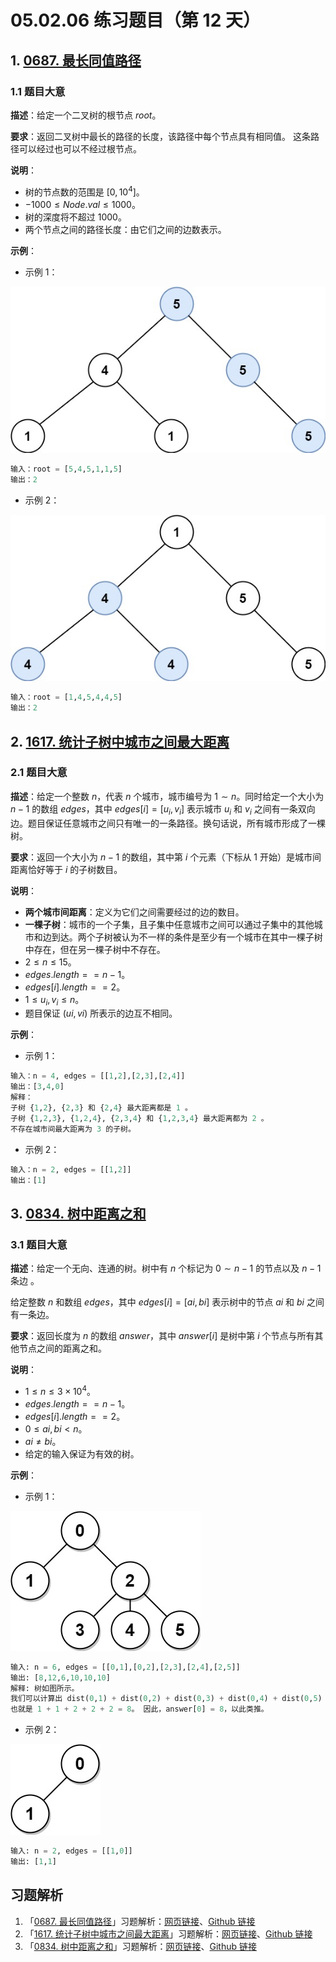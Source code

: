 # 05.02.06 练习题目（第 12 天）

## 1. [0687. 最长同值路径](https://leetcode.cn/problems/longest-univalue-path/)

### 1.1 题目大意

**描述**：给定一个二叉树的根节点 $root$。

**要求**：返回二叉树中最长的路径的长度，该路径中每个节点具有相同值。 这条路径可以经过也可以不经过根节点。

**说明**：

- 树的节点数的范围是 $[0, 10^4]$。
- $-1000 \le Node.val \le 1000$。
- 树的深度将不超过 $1000$。
- 两个节点之间的路径长度：由它们之间的边数表示。

**示例**：

- 示例 1：

![](../../images/20201024068701.jpg)

```python
输入：root = [5,4,5,1,1,5]
输出：2
```

- 示例 2：

![](../../images/20201024068702.jpg)

```python
输入：root = [1,4,5,4,4,5]
输出：2
```

## 2. [1617. 统计子树中城市之间最大距离](https://leetcode.cn/problems/count-subtrees-with-max-distance-between-cities/)

### 2.1 题目大意

**描述**：给定一个整数 $n$，代表 $n$ 个城市，城市编号为 $1 \sim n$。同时给定一个大小为 $n - 1$ 的数组 $edges$，其中 $edges[i] = [u_i, v_i]$ 表示城市 $u_i$ 和 $v_i$ 之间有一条双向边。题目保证任意城市之间只有唯一的一条路径。换句话说，所有城市形成了一棵树。

**要求**：返回一个大小为 $n - 1$ 的数组，其中第 $i$ 个元素（下标从 $1$ 开始）是城市间距离恰好等于 $i$ 的子树数目。

**说明**：

- **两个城市间距离**：定义为它们之间需要经过的边的数目。
- **一棵子树**：城市的一个子集，且子集中任意城市之间可以通过子集中的其他城市和边到达。两个子树被认为不一样的条件是至少有一个城市在其中一棵子树中存在，但在另一棵子树中不存在。
- $2 \le n \le 15$。
- $edges.length == n - 1$。
- $edges[i].length == 2$。
- $1 \le u_i, v_i \le n$。
- 题目保证 $(ui, vi)$ 所表示的边互不相同。

**示例**：

- 示例 1：

```python
输入：n = 4, edges = [[1,2],[2,3],[2,4]]
输出：[3,4,0]
解释：
子树 {1,2}, {2,3} 和 {2,4} 最大距离都是 1 。
子树 {1,2,3}, {1,2,4}, {2,3,4} 和 {1,2,3,4} 最大距离都为 2 。
不存在城市间最大距离为 3 的子树。
```

- 示例 2：

```python
输入：n = 2, edges = [[1,2]]
输出：[1]
```

## 3. [0834. 树中距离之和](https://leetcode.cn/problems/sum-of-distances-in-tree/)

### 3.1 题目大意

**描述**：给定一个无向、连通的树。树中有 $n$ 个标记为 $0 \sim n - 1$ 的节点以及 $n - 1$ 条边 。

给定整数 $n$ 和数组 $edges$，其中 $edges[i] = [ai, bi]$ 表示树中的节点 $ai$ 和 $bi$ 之间有一条边。

**要求**：返回长度为 $n$ 的数组 $answer$，其中 $answer[i]$ 是树中第 $i$ 个节点与所有其他节点之间的距离之和。

**说明**：

- $1 \le n \le 3 \times 10^4$。
- $edges.length == n - 1$。
- $edges[i].length == 2$。
- $0 \le ai, bi < n$。
- $ai \ne bi$。
- 给定的输入保证为有效的树。

**示例**：

- 示例 1：

![](../../images/20201024083401.jpg)

```python
输入: n = 6, edges = [[0,1],[0,2],[2,3],[2,4],[2,5]]
输出: [8,12,6,10,10,10]
解释: 树如图所示。
我们可以计算出 dist(0,1) + dist(0,2) + dist(0,3) + dist(0,4) + dist(0,5) 
也就是 1 + 1 + 2 + 2 + 2 = 8。 因此，answer[0] = 8，以此类推。
```

- 示例 2：

![](../../images/20201024083402.jpg)

```python
输入: n = 2, edges = [[1,0]]
输出: [1,1]
```

## 习题解析

1. 「[0687. 最长同值路径](https://leetcode.cn/problems/longest-univalue-path/)」习题解析：[网页链接](https://datawhalechina.github.io/leetcode-notes/#/solutions/0687)、[Github 链接](https://github.com/datawhalechina/leetcode-notes/blob/main/docs/solutions/0687.md)
2. 「[1617. 统计子树中城市之间最大距离](https://leetcode.cn/problems/count-subtrees-with-max-distance-between-cities/)」习题解析：[网页链接](https://datawhalechina.github.io/leetcode-notes/#/solutions/1617)、[Github 链接](https://github.com/datawhalechina/leetcode-notes/blob/main/docs/solutions/1617.md)
3. 「[0834. 树中距离之和](https://leetcode.cn/problems/sum-of-distances-in-tree/)」习题解析：[网页链接](https://datawhalechina.github.io/leetcode-notes/#/solutions/0834)、[Github 链接](https://github.com/datawhalechina/leetcode-notes/blob/main/docs/solutions/0834.md)

